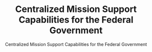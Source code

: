 ---
layout: resources-landing
title: "Centralized Mission Support Capabilities for the Federal Government "
subtitle: "Centralized Mission Support Capabilities for the Federal Government "
external_link: https://www.whitehouse.gov/wp-content/uploads/2019/04/M-19-16.pdf
filters: memorandum omb 2019 cfoc
fiscal_year: 2019
---